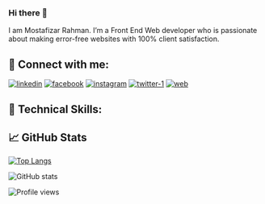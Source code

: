 
### Hi there 👋

I am Mostafizar Rahman. I’m a Front End Web developer who is passionate about making error-free websites with 100% client satisfaction. 

## 🤝 Connect with me:
[<img src="https://i.ibb.co/HCT80VM/linkedin.png" alt="linkedin" border="0">](https://www.linkedin.com/in/https://www.linkedin.com/in/dev-mostafizar//)
[<img src="https://i.ibb.co/qgTHT2d/facebook.png" alt="facebook" border="0">](https://www.facebook.com/https://web.facebook.com/profile.php?id=100008522538788)
[<img src="https://i.ibb.co/7njZ6hJ/instagram.png" alt="instagram" border="0">](https://www.instagram.com/https://www.instagram.com/dev.mostafizar//)
[<img src="https://i.ibb.co/Stv3w4k/twitter-1.png" alt="twitter-1" border="0">](https://twitter.com/https://twitter.com/MDMOSTA23184912)
[<img src="https://i.ibb.co/Bqt8g4D/web.png" alt="web" border="0">](https://mostafizar.netlify.app/)  


## 💼 Technical Skills:



## 📈 GitHub Stats
[![Top Langs](https://github-readme-stats.vercel.app/api/top-langs/?username=mostafizar-rahman)](https://github.com/anuraghazra/github-readme-stats)

![GitHub stats](https://github-readme-stats.vercel.app/api?username=mostafizar-rahman&show_icons=true)  

![Profile views](https://gpvc.arturio.dev/mostafizar-rahman)  

